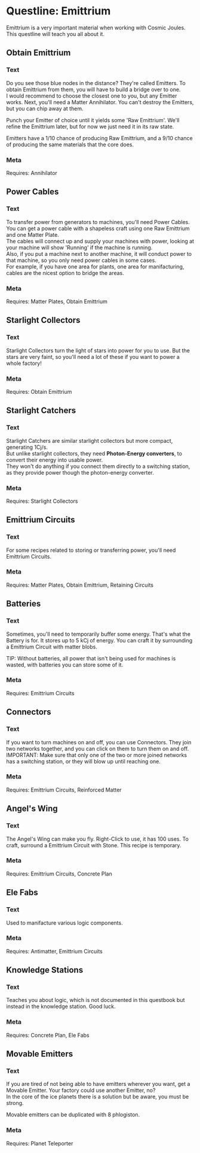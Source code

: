 
# Questline: Emittrium

Emittrium is a very important material when working with Cosmic Joules. This questline will teach you all about it.

## Obtain Emittrium

### Text

Do you see those blue nodes in the distance? They're called Emitters. To obtain Emittrium from them, you will have to build a bridge over to one.  
I would recommend to choose the closest one to you, but any Emitter works. Next, you'll need a Matter Annihilator. You can't destroy the Emitters, but you can chip away at them.  
  
Punch your Emitter of choice until it yields some 'Raw Emittrium'. We'll refine the Emittrium later, but for now we just need it in its raw state.  
  
Emitters have a 1/10 chance of producing Raw Emittrium, and a 9/10 chance of producing the same materials that the core does.  

### Meta

Requires: Annihilator

## Power Cables

### Text

To transfer power from generators to machines, you'll need Power Cables. You can get a power cable with a shapeless craft using one Raw Emittrium and one Matter Plate.  
The cables will connect up and supply your machines with power, looking at your machine will show 'Running' if the machine is running.  
Also, if you put a machine next to another machine, it will conduct power to that machine, so you only need power cables in some cases.  
For example, if you have one area for plants, one area for manifacturing, cables are the nicest option to bridge the areas.

### Meta

Requires: Matter Plates, Obtain Emittrium

## Starlight Collectors

### Text

Starlight Collectors turn the light of stars into power for you to use. But the stars are very faint, so you'll need a lot of these if you want to power a whole factory!

### Meta

Requires: Obtain Emittrium

## Starlight Catchers

### Text

Starlight Catchers are similar starlight collectors but more compact, generating 1Cj/s.  
But unlike starlight collectors, they need **Photon-Energy converters**, to convert their energy into usable power.  
They won't do anything if you connect them directly to a switching station, as they provide power though the photon-energy converter.  

### Meta

Requires: Starlight Collectors

## Emittrium Circuits

### Text

For some recipes related to storing or transferring power, you'll need Emittrium Circuits. 

### Meta

Requires: Matter Plates, Obtain Emittrium, Retaining Circuits

## Batteries

### Text

Sometimes, you'll need to temporarily buffer some energy. That's what the Battery is for. It stores up to 5 kCj of energy. You can craft it by surrounding a Emittrium Circuit with matter blobs.

TIP: Without batteries, all power that isn't being used for machines is wasted, with batteries you can store some of it.

### Meta

Requires: Emittrium Circuits

## Connectors

### Text

If you want to turn machines on and off, you can use Connectors. They join two networks together, and you can click on them to turn them on and off.  
IMPORTANT: Make sure that only one of the two or more joined networks has a switching station, or they will blow up until reaching one.

### Meta

Requires: Emittrium Circuits, Reinforced Matter

## Angel's Wing

### Text

The Angel's Wing can make you fly. Right-Click to use, it has 100 uses. To craft, surround a Emittrium Circuit with Stone. This recipe is temporary.

### Meta

Requires: Emittrium Circuits, Concrete Plan

## Ele Fabs

### Text

Used to manifacture various logic components.

### Meta

Requires: Antimatter, Emittrium Circuits

## Knowledge Stations

### Text

Teaches you about logic, which is not documented in this questbook but instead in the knowledge station. Good luck.

### Meta

Requires: Concrete Plan, Ele Fabs

## Movable Emitters

### Text

If you are tired of not being able to have emitters wherever you want, get a Movable Emitter. Your factory could use another Emitter, no?  
In the core of the ice planets there is a solution but be aware, you must be strong.  
  
Movable emitters can be duplicated with 8 phlogiston.  

### Meta

Requires: Planet Teleporter
